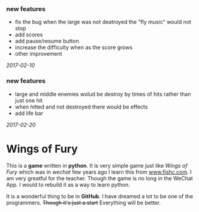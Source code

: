 ### new features
- fix the bug when the large was not deatroyed the "fly music" would not stop
- add scores
- add pause/resume button
- increase the difficulty when as the score grows
- other improvement

*2017-02-10*


### new features
- large and middle enemies wolud be destroy by times of hits rather than just one hit
- when hitted and not destroyed there would be effects
- add life bar

*2017-02-20*

# Wings of Fury

This is a **game** written in **python**. 
It is very simple game just like *Wings of Fury* which was in *wechat* few years ago
I learn this from www.fishc.com. I am very greatful for the teacher.
Though the game is no long in the WeChat App. I would to rebuild it as a way to learn python.

It is a wonderful thing to be in **GitHub**. I have dreamed a lot to be one of the programmers. ~~Though it's just a start~~ Everything will be better.
